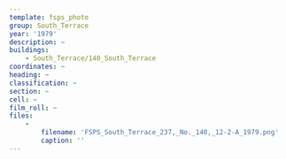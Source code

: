```yaml
---
template: fsps_photo
group: South_Terrace
year: '1979'
description: ~
buildings:
    - South_Terrace/140_South_Terrace
coordinates: ~
heading: ~
classification: ~
section: ~
cell: ~
film_roll: ~
files:
    -
        filename: 'FSPS_South_Terrace_237,_No._140,_12-2-A_1979.png'
        caption: ''
---
```

